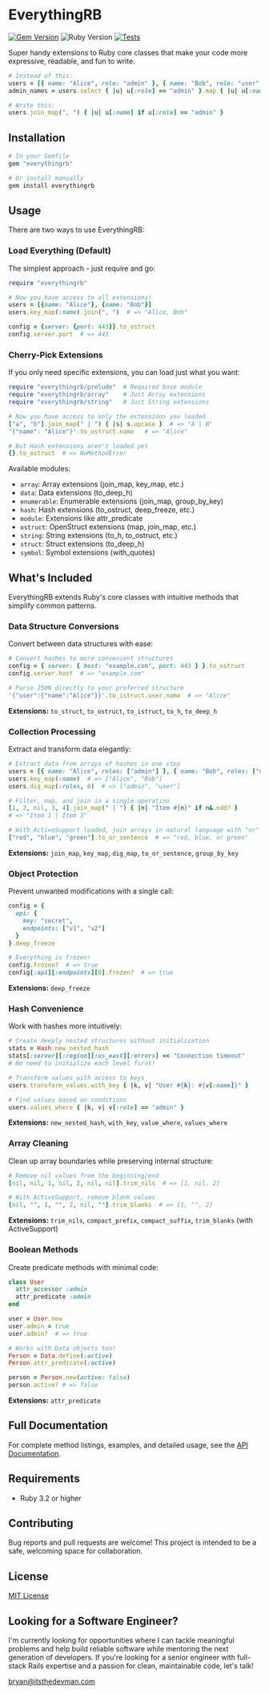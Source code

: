 # EverythingRB

[![Gem Version](https://badge.fury.io/rb/everythingrb.svg)](https://badge.fury.io/rb/everythingrb)
![Ruby Version](https://img.shields.io/badge/ruby-3.3.7-ruby)
[![Tests](https://github.com/itsthedevman/everythingrb/actions/workflows/main.yml/badge.svg)](https://github.com/everythingrb/sortsmith/actions/workflows/main.yml)

Super handy extensions to Ruby core classes that make your code more expressive, readable, and fun to write.

```ruby
# Instead of this:
users = [{ name: "Alice", role: "admin" }, { name: "Bob", role: "user" }]
admin_names = users.select { |u| u[:role] == "admin" }.map { |u| u[:name] }.join(", ")

# Write this:
users.join_map(", ") { |u| u[:name] if u[:role] == "admin" }
```

## Installation

```ruby
# In your Gemfile
gem "everythingrb"

# Or install manually
gem install everythingrb
```

## Usage

There are two ways to use EverythingRB:

### Load Everything (Default)

The simplest approach - just require and go:

```ruby
require "everythingrb"

# Now you have access to all extensions!
users = [{name: "Alice"}, {name: "Bob"}]
users.key_map(:name).join(", ")  # => "Alice, Bob"

config = {server: {port: 443}}.to_ostruct
config.server.port  # => 443
```

### Cherry-Pick Extensions

If you only need specific extensions, you can load just what you want:

```ruby
require "everythingrb/prelude"  # Required base module
require "everythingrb/array"    # Just Array extensions
require "everythingrb/string"   # Just String extensions

# Now you have access to only the extensions you loaded
["a", "b"].join_map(" | ") { |s| s.upcase }  # => "A | B"
'{"name": "Alice"}'.to_ostruct.name   # => "Alice"

# But Hash extensions aren't loaded yet
{}.to_ostruct  # => NoMethodError
```

Available modules:
- `array`: Array extensions (join_map, key_map, etc.)
- `data`: Data extensions (to_deep_h)
- `enumerable`: Enumerable extensions (join_map, group_by_key)
- `hash`: Hash extensions (to_ostruct, deep_freeze, etc.)
- `module`: Extensions like attr_predicate
- `ostruct`: OpenStruct extensions (map, join_map, etc.)
- `string`: String extensions (to_h, to_ostruct, etc.)
- `struct`: Struct extensions (to_deep_h)
- `symbol`: Symbol extensions (with_quotes)

## What's Included

EverythingRB extends Ruby's core classes with intuitive methods that simplify common patterns.

### Data Structure Conversions

Convert between data structures with ease:

```ruby
# Convert hashes to more convenient structures
config = { server: { host: "example.com", port: 443 } }.to_ostruct
config.server.host  # => "example.com"

# Parse JSON directly to your preferred structure
'{"user":{"name":"Alice"}}'.to_istruct.user.name  # => "Alice"
```

**Extensions:** `to_struct`, `to_ostruct`, `to_istruct`, `to_h`, `to_deep_h`

### Collection Processing

Extract and transform data elegantly:

```ruby
# Extract data from arrays of hashes in one step
users = [{ name: "Alice", roles: ["admin"] }, { name: "Bob", roles: ["user"] }]
users.key_map(:name)  # => ["Alice", "Bob"]
users.dig_map(:roles, 0)  # => ["admin", "user"]

# Filter, map, and join in a single operation
[1, 2, nil, 3, 4].join_map(" | ") { |n| "Item #{n}" if n&.odd? }
# => "Item 1 | Item 3"

# With ActiveSupport loaded, join arrays in natural language with "or"
["red", "blue", "green"].to_or_sentence  # => "red, blue, or green"
```

**Extensions:** `join_map`, `key_map`, `dig_map`, `to_or_sentence`, `group_by_key`

### Object Protection

Prevent unwanted modifications with a single call:

```ruby
config = {
  api: {
    key: "secret",
    endpoints: ["v1", "v2"]
  }
}.deep_freeze

# Everything is frozen!
config.frozen?  # => true
config[:api][:endpoints][0].frozen?  # => true
```

**Extensions:** `deep_freeze`

### Hash Convenience

Work with hashes more intuitively:

```ruby
# Create deeply nested structures without initialization
stats = Hash.new_nested_hash
stats[:server][:region][:us_east][:errors] << "Connection timeout"
# No need to initialize each level first!

# Transform values with access to keys
users.transform_values.with_key { |k, v| "User #{k}: #{v[:name]}" }

# Find values based on conditions
users.values_where { |k, v| v[:role] == "admin" }
```

**Extensions:** `new_nested_hash`, `with_key`, `value_where`, `values_where`

### Array Cleaning

Clean up array boundaries while preserving internal structure:

```ruby
# Remove nil values from the beginning/end
[nil, nil, 1, nil, 2, nil, nil].trim_nils  # => [1, nil, 2]

# With ActiveSupport, remove blank values
[nil, "", 1, "", 2, nil, ""].trim_blanks  # => [1, "", 2]
```

**Extensions:** `trim_nils`, `compact_prefix`, `compact_suffix`, `trim_blanks` (with ActiveSupport)

### Boolean Methods

Create predicate methods with minimal code:

```ruby
class User
  attr_accessor :admin
  attr_predicate :admin
end

user = User.new
user.admin = true
user.admin?  # => true

# Works with Data objects too!
Person = Data.define(:active)
Person.attr_predicate(:active)

person = Person.new(active: false)
person.active? # => false
```

**Extensions:** `attr_predicate`

## Full Documentation

For complete method listings, examples, and detailed usage, see the [API Documentation](https://itsthedevman.com/docs/everythingrb).

## Requirements

- Ruby 3.2 or higher

## Contributing

Bug reports and pull requests are welcome! This project is intended to be a safe, welcoming space for collaboration.

## License

[MIT License](LICENSE.txt)

## Looking for a Software Engineer?

I'm currently looking for opportunities where I can tackle meaningful problems and help build reliable software while mentoring the next generation of developers. If you're looking for a senior engineer with full-stack Rails expertise and a passion for clean, maintainable code, let's talk!

[bryan@itsthedevman.com](mailto:bryan@itsthedevman.com)
